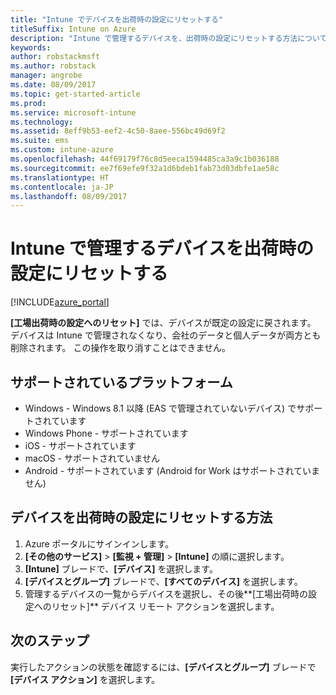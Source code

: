 ```yaml
---
title: "Intune でデバイスを出荷時の設定にリセットする"
titleSuffix: Intune on Azure
description: "Intune で管理するデバイスを、出荷時の設定にリセットする方法について説明します。\""
keywords: 
author: robstackmsft
ms.author: robstack
manager: angrobe
ms.date: 08/09/2017
ms.topic: get-started-article
ms.prod: 
ms.service: microsoft-intune
ms.technology: 
ms.assetid: 8eff9b53-eef2-4c50-8aee-556bc49d69f2
ms.suite: ems
ms.custom: intune-azure
ms.openlocfilehash: 44f69179f76c8d5eeca1594485ca3a9c1b036188
ms.sourcegitcommit: ee7f69efe9f32a1d6bdeb1fab73d03dbfe1ae58c
ms.translationtype: HT
ms.contentlocale: ja-JP
ms.lasthandoff: 08/09/2017
---
```

# <a name="reset-intune-managed-devices-to-factory-settings"></a>Intune で管理するデバイスを出荷時の設定にリセットする


[!INCLUDE[azure_portal](./includes/azure_portal.md)]

**[工場出荷時の設定へのリセット]** では、デバイスが既定の設定に戻されます。 デバイスは Intune で管理されなくなり、会社のデータと個人データが両方とも削除されます。 この操作を取り消すことはできません。

## <a name="supported-platforms"></a>サポートされているプラットフォーム

- Windows - Windows 8.1 以降 (EAS で管理されていないデバイス) でサポートされています
- Windows Phone - サポートされています
- iOS - サポートされています
- macOS - サポートされていません
- Android - サポートされています (Android for Work はサポートされていません)

## <a name="how-to-reset-a-device-to-factory-settings"></a>デバイスを出荷時の設定にリセットする方法

1. Azure ポータルにサインインします。
2. **[その他のサービス]** > **[監視 + 管理]** > **[Intune]** の順に選択します。
3. **[Intune]** ブレードで、**[デバイス]** を選択します。
4. **[デバイスとグループ]** ブレードで、**[すべてのデバイス]** を選択します。
5. 管理するデバイスの一覧からデバイスを選択し、その後**[工場出荷時の設定へのリセット]** デバイス リモート アクションを選択します。

## <a name="next-steps"></a>次のステップ

実行したアクションの状態を確認するには、**[デバイスとグループ]** ブレードで **[デバイス アクション]** を選択します。


